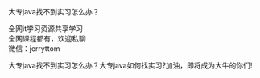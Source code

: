大专java找不到实习怎么办？

全网it学习资源共享学习<br>全网课程都有，欢迎私聊<br>微信：jerryttom<br>

大专java找不到实习怎么办？大专java如何找实习?加油，即将成为大牛的你们!